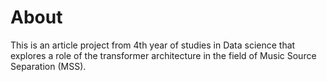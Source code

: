 # About
This is an article project from 4th year of studies in Data science that explores a role of the transformer architecture in the field of Music Source Separation (MSS). 
